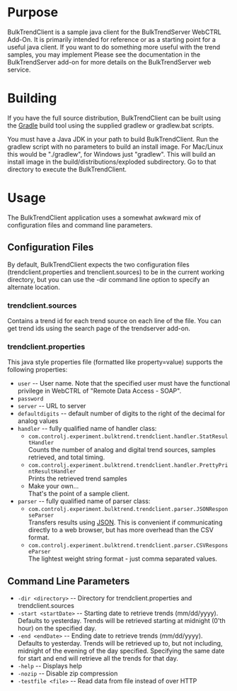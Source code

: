 Purpose
=======

BulkTrendClient is a sample java client for the BulkTrendServer WebCTRL Add-On. It is primarily intended for reference or as a starting point for a useful java client. If you want to do something more useful with the trend samples, you may implement Please see the documentation in the BulkTrendServer add-on for more details on the BulkTrendServer web service.

Building
========
If you have the full source distribution, BulkTrendClient can be built using the [Gradle](http://gradle.org) build tool using the supplied gradlew or gradlew.bat scripts.

You must have a Java JDK in your path to build BulkTrendClient. Run the gradlew script with no parameters to build an install image. For Mac/Linux this would be "./gradlew", for Windows just "gradlew". This will build an install image in the build/distributions/exploded subdirectory. Go to that directory to execute the BulkTrendClient.

Usage
=====
The BulkTrendClient application uses a somewhat awkward mix of configuration files and command line parameters.

Configuration Files
-------------------
By default, BulkTrendClient expects the two configuration files (trendclient.properties and trenclient.sources) to be in the current working directory, but you can use the -dir command line option to specify an alternate location.

### trendclient.sources
Contains a trend id for each trend source on each line of the file. You can get trend ids using the search page of the trendserver add-on.

### trendclient.properties
This java style properties file (formatted like property=value) supports the following properties:

* `user` -- User name. Note that the specified user must have the functional privilege in WebCTRL of "Remote Data Access - SOAP".
* `password`
* `server` -- URL to server
* `defaultdigits` -- default number of digits to the right of the decimal for analog values
* `handler` -- fully qualified name of handler class:
  * `com.controlj.experiment.bulktrend.trendclient.handler.StatResultHandler`  
    Counts the number of analog and digital trend sources, samples retrieved, and total timing.
  * `com.controlj.experiment.bulktrend.trendclient.handler.PrettyPrintResultHandler`  
    Prints the retrieved trend samples
  * Make your own...  
    That's the point of a sample client.
* `parser` -- fully qualified name of parser class:
  * `com.controlj.experiment.bulktrend.trendclient.parser.JSONResponseParser`  
    Transfers results using [JSON](http://www.json.org). This is convenient if communicating directly to a web browser, 
    but has more overhead than the CSV format.
  * `com.controlj.experiment.bulktrend.trendclient.parser.CSVResponseParser`  
    The lightest weight string format - just comma separated values.

Command Line Parameters
-----------------------
* `-dir <directory>` -- Directory for trendclient.properties and trendclient.sources
* `-start <startDate>` -- Starting date to retrieve trends (mm/dd/yyyy).  
  Defaults to yesterday. Trends will be retrieved starting at midnight (0'th hour) 
  on the specified day.
* `-end <endDate>` -- Ending date to retrieve trends (mm/dd/yyyy).  
  Defaults to yesterday. Trends will be retrieved up to, but not including, midnight of the evening of the day specified.
  Specifying the same date for start and end will retrieve all the trends for that day.
* `-help` -- Displays help
* `-nozip` -- Disable zip compression
* `-testfile <file>` -- Read data from file instead of over HTTP

